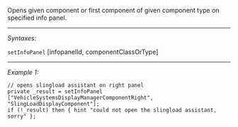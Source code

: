 Opens given component or first component of given component type on specified info panel.


---
*Syntaxes:*

`setInfoPanel` [infopanelId, componentClassOrType]

---
*Example 1:*

```sqf
// opens slingload assistant on right panel
private _result = setInfoPanel ["VehicleSystemsDisplayManagerComponentRight", "SlingLoadDisplayComponent"];
if (!_result) then { hint "could not open the slingload assistant, sorry" };
```